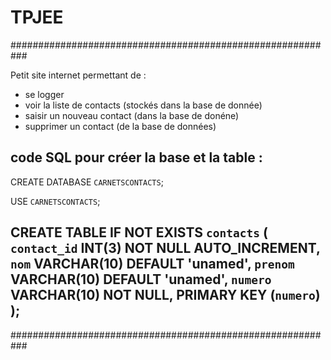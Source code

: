 # TPJEE

###########################################################

Petit site internet permettant de :
- se logger
- voir la liste de contacts (stockés dans la base de donnée)
- saisir un nouveau contact (dans la base de donéne)
- supprimer un contact (de la base de données)

code SQL pour créer la base et la table :
---------------------------------------------------
CREATE DATABASE `CARNETSCONTACTS`;

USE `CARNETSCONTACTS`;

CREATE TABLE IF NOT EXISTS `contacts` (
    `contact_id` INT(3) NOT NULL AUTO_INCREMENT,
    `nom` VARCHAR(10) DEFAULT 'unamed',
    `prenom` VARCHAR(10) DEFAULT 'unamed',
    `numero` VARCHAR(10) NOT NULL,
    PRIMARY KEY (`numero`)
);
---------------------------------------------------

###########################################################
